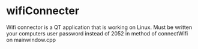 # wifiConnecter
Wifi connector is a QT application that is working on Linux.
Must be written your computers user password instead of 2052 in method of connectWifi on mainwindow.cpp
